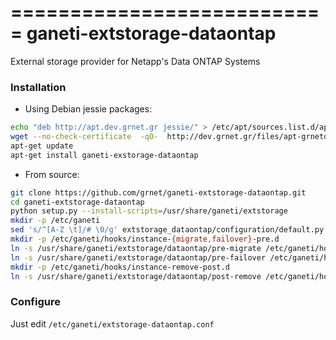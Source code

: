 ===========================
ganeti-extstorage-dataontap
===========================

External storage provider for Netapp's Data ONTAP Systems

### Installation

* Using Debian jessie packages:
```bash
echo "deb http://apt.dev.grnet.gr jessie/" > /etc/apt/sources.list.d/apt.dev.grnet.gr.list
wget --no-check-certificate  -qO-  http://dev.grnet.gr/files/apt-grnetdev.pub | apt-key add -
apt-get update
apt-get install ganeti-exstorage-dataontap
```

* From source:
```bash
git clone https://github.com/grnet/ganeti-extstorage-dataontap.git
cd ganeti-extstorage-dataontap
python setup.py --install-scripts=/usr/share/ganeti/extstorage
mkdir -p /etc/ganeti
sed 's/^[A-Z \t]/# \0/g' extstorage_dataontap/configuration/default.py > /etc/ganeti/extstorage-dataontap.conf
mkdir -p /etc/ganeti/hooks/instance-{migrate,failover}-pre.d
ln -s /usr/share/ganeti/extstorage/dataontap/pre-migrate /etc/ganeti/hooks/instance-migrate-pre.d/extstorage-dataontap
ln -s /usr/share/ganeti/extstorage/dataontap/pre-failover /etc/ganeti/hooks/instance-failover-pre.d/extstorage-dataontap
mkdir -p /etc/ganeti/hooks/instance-remove-post.d
ln -s /usr/share/ganeti/extstorage/dataontap/post-remove /etc/ganeti/hooks/instance-remove-post.d/extstorage-dataontap
```

### Configure

Just edit `/etc/ganeti/extstorage-dataontap.conf`

